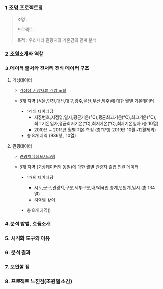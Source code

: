### 1.조명,프로젝트명

> 조명 : 
>
> 프로젝트 :
>
> 목적 : 우리나라 관광지와 기온간의 관계 분석

###  2.조원소개와 역할

### 3.데이터 출처와 전처리 전의 데이터 구조

1. 기상데이터

   * [기상청 기상자료 개방 포털](https://data.kma.go.kr/cmmn/main.do)

   * 8개 지역 (서울,인천,대전,대구,광주,울산,부산,제주)에 대한 월별 기온데이터

     * 1개의 데이터당 
       * 지점번호,지점명,일시,평균기온(℃),평균최고기온(℃),최고기온(℃),최고기온일자,평균최저기온(℃),최저기온(℃),최저기온일자 (총 10열)
       * 2010년 ~ 2019년 월별 기온 측정 (총117행-2019년 10월~12월제외)
     * 총 8개 지역 (936행 , 10열)

     

2. 관광데이터

   * [관광지식정보시스템](tour.go.kr)

   * 8개 지역 (기상데이터와 동일)에 대한 월별 관광지 출입 인원 데이터

     * 1개의 데이터당

       * 시도,군구,관광지,구분,세부구분,내/외국인,총계,인원계,일시 (총 134열)
       * 지역별 상이

     * 총 8개 지역()

        

### 4.분석 방법, 흐름소개

### 5. 시각화 도구와 이유

### 6. 분석 결과

### 7. 보완할 점

### 8. 프로젝트 느낀점(조원별 소감)

